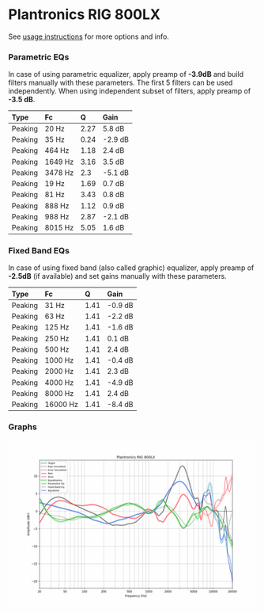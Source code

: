# Plantronics RIG 800LX
See [usage instructions](https://github.com/jaakkopasanen/AutoEq#usage) for more options and info.

### Parametric EQs
In case of using parametric equalizer, apply preamp of **-3.9dB** and build filters manually
with these parameters. The first 5 filters can be used independently.
When using independent subset of filters, apply preamp of **-3.5 dB**.

| Type    | Fc      |    Q | Gain    |
|:--------|:--------|:-----|:--------|
| Peaking | 20 Hz   | 2.27 | 5.8 dB  |
| Peaking | 35 Hz   | 0.24 | -2.9 dB |
| Peaking | 464 Hz  | 1.18 | 2.4 dB  |
| Peaking | 1649 Hz | 3.16 | 3.5 dB  |
| Peaking | 3478 Hz | 2.3  | -5.1 dB |
| Peaking | 19 Hz   | 1.69 | 0.7 dB  |
| Peaking | 81 Hz   | 3.43 | 0.8 dB  |
| Peaking | 888 Hz  | 1.12 | 0.9 dB  |
| Peaking | 988 Hz  | 2.87 | -2.1 dB |
| Peaking | 8015 Hz | 5.05 | 1.6 dB  |

### Fixed Band EQs
In case of using fixed band (also called graphic) equalizer, apply preamp of **-2.5dB**
(if available) and set gains manually with these parameters.

| Type    | Fc       |    Q | Gain    |
|:--------|:---------|:-----|:--------|
| Peaking | 31 Hz    | 1.41 | -0.9 dB |
| Peaking | 63 Hz    | 1.41 | -2.2 dB |
| Peaking | 125 Hz   | 1.41 | -1.6 dB |
| Peaking | 250 Hz   | 1.41 | 0.1 dB  |
| Peaking | 500 Hz   | 1.41 | 2.4 dB  |
| Peaking | 1000 Hz  | 1.41 | -0.4 dB |
| Peaking | 2000 Hz  | 1.41 | 2.3 dB  |
| Peaking | 4000 Hz  | 1.41 | -4.9 dB |
| Peaking | 8000 Hz  | 1.41 | 2.4 dB  |
| Peaking | 16000 Hz | 1.41 | -8.4 dB |

### Graphs
![](./Plantronics%20RIG%20800LX.png)